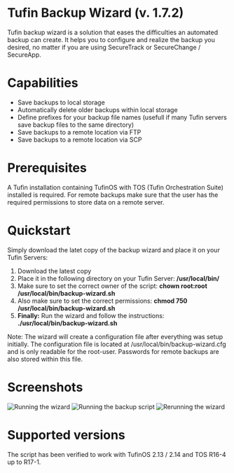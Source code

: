 # Tufin Backup Wizard (v. 1.7.2)
Tufin backup wizard is a solution that eases the difficulties an automated backup can create. It helps you to configure and realize the backup you desired, no matter if you are using SecureTrack or SecureChange / SecureApp.

# Capabilities
- Save backups to local storage
- Automatically delete older backups within local storage
- Define prefixes for your backup file names (usefull if many Tufin servers save backup files to the same directory)
- Save backups to a remote location via FTP
- Save backups to a remote location via SCP

# Prerequisites
A Tufin installation containing TufinOS with TOS (Tufin Orchestration Suite) installed is required. For remote backups make sure that the user has the required permissions to store data on a remote server.

# Quickstart
Simply download the latet copy of the backup wizard and place it on your Tufin Servers:
1. Download the latest copy
2. Place it in the following directory on your Tufin Server: **/usr/local/bin/**
3. Make sure to set the correct owner of the script: **chown root:root /usr/local/bin/backup-wizard.sh**
4. Also make sure to set the correct permissions: **chmod 750 /usr/local/bin/backup-wizard.sh**
5. **Finally:** Run the wizard and follow the instructions: **./usr/local/bin/backup-wizard.sh**

Note: The wizard will create a configuration file after everything was setup initially. The configuration file is located at /usr/local/bin/backup-wizard.cfg and is only readable for the root-user. Passwords for remote backups are also stored within this file.

# Screenshots
![Running the wizard](https://github.com/nicolaswehmeyer/tufin-backup-wizard/blob/master/wizard-configuration.png)
![Running the backup script](https://github.com/nicolaswehmeyer/tufin-backup-wizard/blob/master/wizard-running.png)
![Rerunning the wizard](https://github.com/nicolaswehmeyer/tufin-backup-wizard/blob/master/wizard-configuration.png/wizard-reconfigure.png)

# Supported versions
The script has been verified to work with TufinOS 2.13 / 2.14 and TOS R16-4 up to R17-1.
